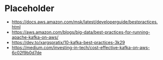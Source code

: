 # Placeholder

- https://docs.aws.amazon.com/msk/latest/developerguide/bestpractices.html
- https://aws.amazon.com/blogs/big-data/best-practices-for-running-apache-kafka-on-aws/
- https://dev.to/xargspratix/10-kafka-best-practices-3k29
- https://medium.com/investing-in-tech/cost-effective-kafka-on-aws-6c02f9b0d7de
